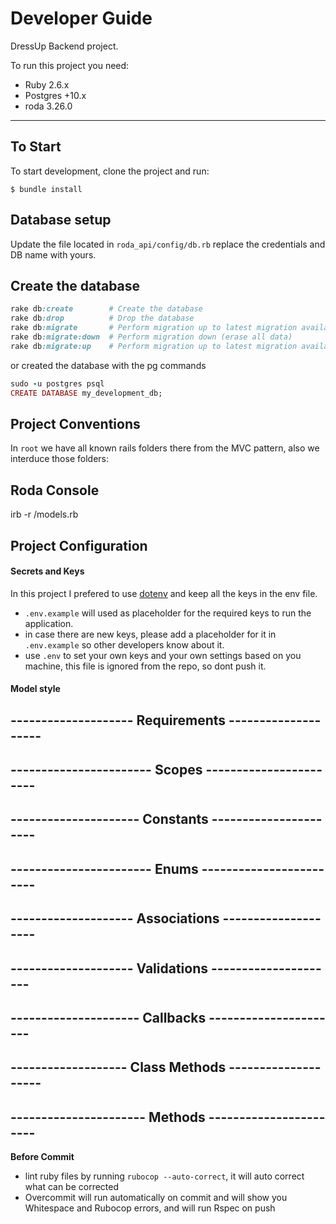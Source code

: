 # Developer Guide

DressUp Backend project.

To run this project you need:

- Ruby 2.6.x
- Postgres +10.x
- roda 3.26.0
---

## To Start
To start development, clone the project and run:

```
$ bundle install
```

## Database setup
Update the file located in `roda_api/config/db.rb` replace the credentials and DB name with yours.

## Create the database

```ruby
rake db:create        # Create the database
rake db:drop          # Drop the database
rake db:migrate       # Perform migration up to latest migration available
rake db:migrate:down  # Perform migration down (erase all data)
rake db:migrate:up    # Perform migration up to latest migration available
```

or created the database with the pg commands

```ruby
sudo -u postgres psql
CREATE DATABASE my_development_db;
```

## Project Conventions

In `root` we have all known rails folders there from the MVC pattern, also we interduce those folders:

## Roda Console
irb -r /models.rb

## Project Configuration

#### Secrets and Keys

In this project I prefered to use [dotenv](https://github.com/bkeepers/dotenv) and keep all the keys in the env file.

- `.env.example` will used as placeholder for the required keys to run the application.
- in case there are new keys, please add a placeholder for it in `.env.example` so other developers know about it.
- use `.env` to set your own keys and your own settings based on you machine, this file is ignored from the repo, so dont push it.

#### Model style
## -------------------- Requirements -------------------- ##
## ----------------------- Scopes ----------------------- ##
## --------------------- Constants ---------------------- ##
## ----------------------- Enums ------------------------ ##
## -------------------- Associations -------------------- ##
## -------------------- Validations --------------------- ##
## --------------------- Callbacks ---------------------- ##
## ------------------- Class Methods -------------------- ##
## ---------------------- Methods ----------------------- ##

**Before Commit**

- lint ruby files by running `rubocop --auto-correct`, it will auto correct what can be corrected
- Overcommit will run automatically on commit and will show you Whitespace and Rubocop errors, and will run Rspec on push

<!-- # Notes: -->
